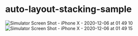 # auto-layout-stacking-sample

![Simulator Screen Shot - iPhone X - 2020-12-06 at 01 49 10](https://user-images.githubusercontent.com/17902030/101267788-7e974700-3765-11eb-828a-7a09c3d3e88b.png)
![Simulator Screen Shot - iPhone X - 2020-12-06 at 01 49 15](https://user-images.githubusercontent.com/17902030/101267790-8525be80-3765-11eb-9c9f-7a8188bea5b3.png)
